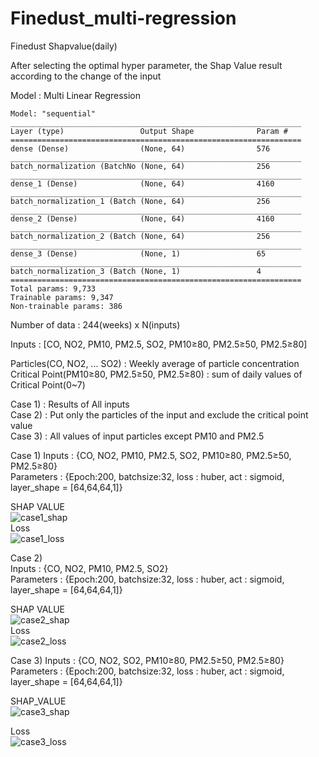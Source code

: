 # Finedust_multi-regression

Finedust Shapvalue(daily)

After selecting the optimal hyper parameter, the Shap Value result according to the change of the input

Model : Multi Linear Regression
```
Model: "sequential"
_________________________________________________________________
Layer (type)                 Output Shape              Param #   
=================================================================
dense (Dense)                (None, 64)                576       
_________________________________________________________________
batch_normalization (BatchNo (None, 64)                256       
_________________________________________________________________
dense_1 (Dense)              (None, 64)                4160      
_________________________________________________________________
batch_normalization_1 (Batch (None, 64)                256       
_________________________________________________________________
dense_2 (Dense)              (None, 64)                4160      
_________________________________________________________________
batch_normalization_2 (Batch (None, 64)                256       
_________________________________________________________________
dense_3 (Dense)              (None, 1)                 65        
_________________________________________________________________
batch_normalization_3 (Batch (None, 1)                 4         
=================================================================
Total params: 9,733
Trainable params: 9,347
Non-trainable params: 386
```
Number of data : 244(weeks) x N(inputs)
   
Inputs : [CO, NO2, PM10, PM2.5, SO2, PM10≥80, PM2.5≥50, PM2.5≥80]
   
Particles(CO, NO2, ... SO2) : Weekly average of particle concentration   
Critical Point(PM10≥80, PM2.5≥50, PM2.5≥80) : sum of daily values of Critical Point(0~7)   
   
Case 1) : Results of All inputs   
Case 2) : Put only the particles of the input and exclude the critical point value   
Case 3) : All values ​​of input particles except PM10 and PM2.5   
   
Case 1)
Inputs : {CO, NO2, PM10, PM2.5, SO2, PM10≥80, PM2.5≥50, PM2.5≥80}   
Parameters : {Epoch:200, batchsize:32, loss : huber, act : sigmoid, layer_shape = [64,64,64,1]}

SHAP VALUE   
![case1_shap](https://user-images.githubusercontent.com/79160507/118438546-83522500-b71f-11eb-8477-16250faa7875.png)   
Loss   
![case1_loss](https://user-images.githubusercontent.com/79160507/118438581-906f1400-b71f-11eb-89ea-09d0a3f142c2.png)
   
Case 2)   
Inputs : {CO, NO2, PM10, PM2.5, SO2}   
Parameters : {Epoch:200, batchsize:32, loss : huber, act : sigmoid, layer_shape = [64,64,64,1]}   
   
SHAP VALUE   
![case2_shap](https://user-images.githubusercontent.com/79160507/118438613-9c5ad600-b71f-11eb-9629-93214c78d809.png)   
Loss   
![case2_loss](https://user-images.githubusercontent.com/79160507/118438633-a41a7a80-b71f-11eb-9f8b-b7a4831d7cb9.png)   

Case 3)
Inputs : {CO, NO2, SO2, PM10≥80, PM2.5≥50, PM2.5≥80}   
Parameters : {Epoch:200, batchsize:32, loss : huber, act : sigmoid, layer_shape = [64,64,64,1]}
   
SHAP_VALUE    
![case3_shap](https://user-images.githubusercontent.com/79160507/118438679-b1d00000-b71f-11eb-9757-febc66862441.png)
   
Loss   
![case3_loss](https://user-images.githubusercontent.com/79160507/118438700-ba283b00-b71f-11eb-93e1-4e90d1f9da36.png)
